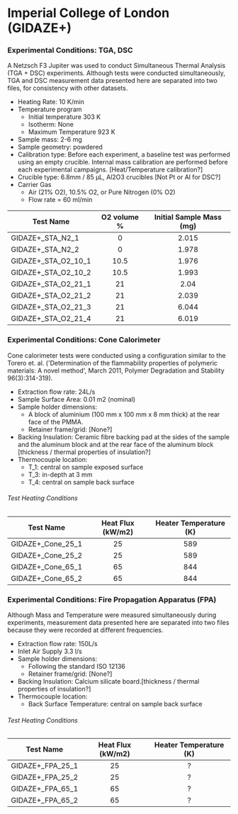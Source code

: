 # Imperial College of London (GIDAZE+)

### Experimental Conditions: TGA, DSC
A Netzsch F3 Jupiter was used to conduct Simultaneous Thermal Analysis (TGA + DSC) experiments. Although tests were conducted simultaneously, TGA and DSC measurement data presented here are separated into two files, for consistency with other datasets.

* Heating Rate: 10 K/min
* Temperature program
  - Initial temperature 303 K
  - Isotherm: None
  - Maximum Temperature 923 K
* Sample mass: 2-6 mg
* Sample geometry: powdered
* Calibration type: Before each experiment, a baseline test was performed using an empty crucible. Internal mass calibration are performed before each experimental campaigns. [Heat/Temperature calibration?]
* Crucible type: 6.8mm / 85 µL, Al2O3 crucibles [Not Pt or Al for DSC?]
* Carrier Gas
  - Air (21% O2), 10.5% O2, or Pure Nitrogen (0% O2)
  - Flow rate = 60  ml/min  

| Test Name | O2 volume % |  Initial Sample Mass (mg) | 
| --------- | :---------: | :------------------------: |
|GIDAZE+\_STA\_N2\_1 | 0 | 2.015|  
|GIDAZE+\_STA\_N2\_2 | 0 | 1.978|  
|GIDAZE+\_STA\_O2\_10\_1 | 10.5 | 1.976|  
|GIDAZE+\_STA\_O2\_10\_2 | 10.5 | 1.993|  
|GIDAZE+\_STA\_O2\_21\_1 | 21 | 2.04| 
|GIDAZE+\_STA\_O2\_21\_2 | 21 | 2.039|  
|GIDAZE+\_STA\_O2\_21\_3 | 21 | 6.044|  
|GIDAZE+\_STA\_O2\_21\_4 | 21 | 6.019|   


### Experimental Conditions: Cone Calorimeter
Cone calorimeter tests were conducted using a configuration similar to the Torero et. al. ('Determination of the flammability properties of polymeric materials: A novel method', March 2011, Polymer Degradation and Stability 96(3):314-319).

* Extraction flow rate: 24L/s
* Sample Surface Area: 0.01 m2 (nominal)
* Sample holder dimensions:
    - A block of aluminium (100 mm x 100 mm x 8 mm thick) at the rear face of the PMMA.
    - Retainer frame/grid: [None?]
* Backing Insulation: Ceramic fibre backing pad at the sides of the sample and the aluminum block and at the rear face of the aluminum block [thickness / thermal properties of insulation?]
* Thermocouple location:
    - T_1: central on sample exposed surface
    - T_3: in-depth at 3 mm
    - T_4: central on sample back surface

###### Test Heating Conditions  
|Test Name | Heat Flux (kW/m2)| Heater Temperature (K) 
|----------|:------:| :---: |
|GIDAZE+_Cone_25_1| 25 | 589 |
|GIDAZE+_Cone_25_2| 25 | 589 |
|GIDAZE+_Cone_65_1| 65 | 844 |
|GIDAZE+_Cone_65_2| 65 | 844 |

### Experimental Conditions: Fire Propagation Apparatus (FPA)
Although Mass and Temperature were measured simultaneously during experiments, measurement data presented here are separated into two files because they were recorded at different frequencies.

* Extraction flow rate: 150L/s
* Inlet Air Supply 3.3 l/s
* Sample holder dimensions:
    - Following the standard ISO 12136
    - Retainer frame/grid: [None?]
* Backing Insulation: Calcium silicate board.[thickness / thermal properties of insulation?]
* Thermocouple location:
    - Back Surface Temperature: central on sample back surface

###### Test Heating Conditions  
|Test Name | Heat Flux (kW/m2)| Heater Temperature (K) 
|----------|:------:| :---: |
|GIDAZE+_FPA_25_1| 25 | ? |
|GIDAZE+_FPA_25_2| 25 | ? |
|GIDAZE+_FPA_65_1| 65 | ? |
|GIDAZE+_FPA_65_2| 65 | ? |
